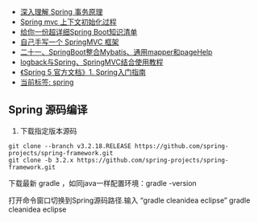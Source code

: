 -   [深入理解 Spring 事务原理](http://www.linkedkeeper.com/1195.html)
-   [Spring mvc 上下文初始化过程](https://blog.csdn.net/and1kaney/article/details/51214149)
-   [给你一份超详细Spring Boot知识清单](https://mp.weixin.qq.com/s/q8OI2Ou8-gYP-usjToBbkQ)
-   [自己手写一个 SpringMVC 框架](http://www.iteye.com/news/32924)
-   [二十一、SpringBoot整合Mybatis、通用mapper和pageHelp](https://blog.csdn.net/L_Sail/article/details/70247407)
-   [logback与Spring、SpringMVC结合使用教程](https://blog.csdn.net/evankaka/article/details/50637994)
-   [《Spring 5 官方文档》1. Spring入门指南](http://ifeve.com/overview-getting-started-with-spring/comment-page-1/)
-   [当前标签: spring](http://www.cnblogs.com/bigdataZJ/tag/spring/)

##  Spring 源码编译

1.  下载指定版本源码

``` 
git clone --branch v3.2.18.RELEASE https://github.com/spring-projects/spring-framework.git
git clone -b 3.2.x https://github.com/spring-projects/spring-framework.git
```

下载最新 gradle ，如同java一样配置环境：gradle -version

打开命令窗口切换到Spring源码路径.输入 “gradle cleanidea eclipse”  gradle cleanidea eclipse